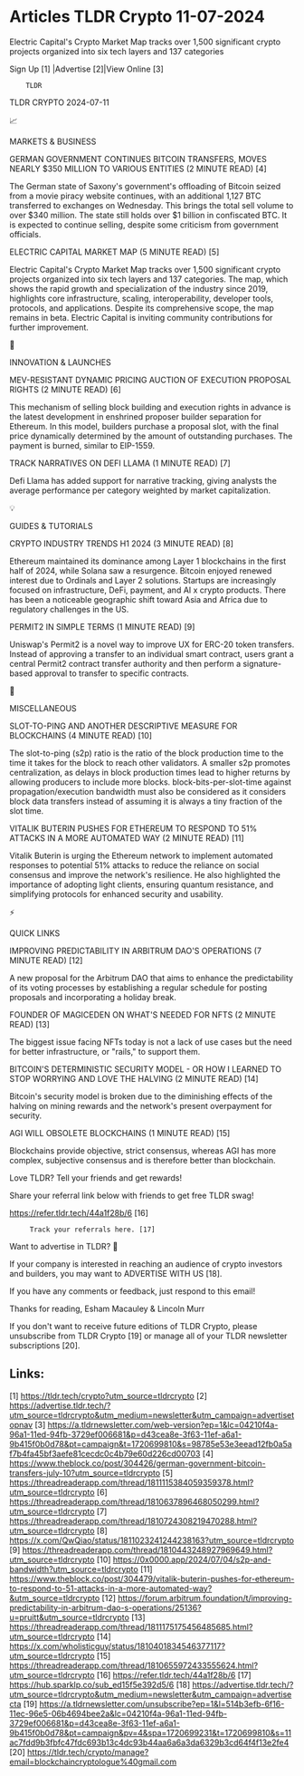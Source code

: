 # Articles TLDR Crypto 11-07-2024

Electric Capital's Crypto Market Map tracks over 1,500 significant
crypto projects organized into six tech layers and 137 categories  

 Sign Up [1] |Advertise [2]|View Online [3] 

		TLDR 

TLDR CRYPTO 2024-07-11

📈 

MARKETS & BUSINESS

 GERMAN GOVERNMENT CONTINUES BITCOIN TRANSFERS, MOVES NEARLY $350
MILLION TO VARIOUS ENTITIES (2 MINUTE READ) [4] 

 The German state of Saxony's government's offloading of Bitcoin
seized from a movie piracy website continues, with an additional 1,127
BTC transferred to exchanges on Wednesday. This brings the total sell
volume to over $340 million. The state still holds over $1 billion in
confiscated BTC. It is expected to continue selling, despite some
criticism from government officials. 

 ELECTRIC CAPITAL MARKET MAP (5 MINUTE READ) [5] 

 Electric Capital's Crypto Market Map tracks over 1,500 significant
crypto projects organized into six tech layers and 137 categories. The
map, which shows the rapid growth and specialization of the industry
since 2019, highlights core infrastructure, scaling, interoperability,
developer tools, protocols, and applications. Despite its
comprehensive scope, the map remains in beta. Electric Capital is
inviting community contributions for further improvement. 

🚀 

INNOVATION & LAUNCHES

 MEV-RESISTANT DYNAMIC PRICING AUCTION OF EXECUTION PROPOSAL RIGHTS (2
MINUTE READ) [6] 

 This mechanism of selling block building and execution rights in
advance is the latest development in enshrined proposer builder
separation for Ethereum. In this model, builders purchase a proposal
slot, with the final price dynamically determined by the amount of
outstanding purchases. The payment is burned, similar to EIP-1559. 

 TRACK NARRATIVES ON DEFI LLAMA (1 MINUTE READ) [7] 

 Defi Llama has added support for narrative tracking, giving analysts
the average performance per category weighted by market
capitalization. 

💡 

GUIDES & TUTORIALS

 CRYPTO INDUSTRY TRENDS H1 2024 (3 MINUTE READ) [8] 

 Ethereum maintained its dominance among Layer 1 blockchains in the
first half of 2024, while Solana saw a resurgence. Bitcoin enjoyed
renewed interest due to Ordinals and Layer 2 solutions. Startups are
increasingly focused on infrastructure, DeFi, payment, and AI x crypto
products. There has been a noticeable geographic shift toward Asia and
Africa due to regulatory challenges in the US. 

 PERMIT2 IN SIMPLE TERMS (1 MINUTE READ) [9] 

 Uniswap's Permit2 is a novel way to improve UX for ERC-20 token
transfers. Instead of approving a transfer to an individual smart
contract, users grant a central Permit2 contract transfer authority
and then perform a signature-based approval to transfer to specific
contracts. 

🦄 

MISCELLANEOUS

 SLOT-TO-PING AND ANOTHER DESCRIPTIVE MEASURE FOR BLOCKCHAINS (4
MINUTE READ) [10] 

 The slot-to-ping (s2p) ratio is the ratio of the block production
time to the time it takes for the block to reach other validators. A
smaller s2p promotes centralization, as delays in block production
times lead to higher returns by allowing producers to include more
blocks. block-bits-per-slot-time against propagation/execution
bandwidth must also be considered as it considers block data transfers
instead of assuming it is always a tiny fraction of the slot time. 

 VITALIK BUTERIN PUSHES FOR ETHEREUM TO RESPOND TO 51% ATTACKS IN A
MORE AUTOMATED WAY (2 MINUTE READ) [11] 

 Vitalik Buterin is urging the Ethereum network to implement automated
responses to potential 51% attacks to reduce the reliance on social
consensus and improve the network's resilience. He also highlighted
the importance of adopting light clients, ensuring quantum resistance,
and simplifying protocols for enhanced security and usability. 

⚡ 

QUICK LINKS

 IMPROVING PREDICTABILITY IN ARBITRUM DAO'S OPERATIONS (7 MINUTE READ)
[12] 

 A new proposal for the Arbitrum DAO that aims to enhance the
predictability of its voting processes by establishing a regular
schedule for posting proposals and incorporating a holiday break. 

 FOUNDER OF MAGICEDEN ON WHAT'S NEEDED FOR NFTS (2 MINUTE READ) [13] 

 The biggest issue facing NFTs today is not a lack of use cases but
the need for better infrastructure, or "rails," to support them. 

 BITCOIN'S DETERMINISTIC SECURITY MODEL - OR HOW I LEARNED TO STOP
WORRYING AND LOVE THE HALVING (2 MINUTE READ) [14] 

 Bitcoin's security model is broken due to the diminishing effects of
the halving on mining rewards and the network's present overpayment
for security. 

 AGI WILL OBSOLETE BLOCKCHAINS (1 MINUTE READ) [15] 

 Blockchains provide objective, strict consensus, whereas AGI has more
complex, subjective consensus and is therefore better than blockchain.


Love TLDR? Tell your friends and get rewards!

 Share your referral link below with friends to get free TLDR swag! 

 https://refer.tldr.tech/44a1f28b/6 [16] 

		 Track your referrals here. [17] 

Want to advertise in TLDR? 📰

 If your company is interested in reaching an audience of crypto
investors and builders, you may want to ADVERTISE WITH US [18]. 

 If you have any comments or feedback, just respond to this email! 

Thanks for reading, 
Esham Macauley & Lincoln Murr 

If you don't want to receive future editions of TLDR Crypto, please
unsubscribe from TLDR Crypto [19] or manage all of your TLDR
newsletter subscriptions [20]. 

 

Links:
------
[1] https://tldr.tech/crypto?utm_source=tldrcrypto
[2] https://advertise.tldr.tech/?utm_source=tldrcrypto&utm_medium=newsletter&utm_campaign=advertisetopnav
[3] https://a.tldrnewsletter.com/web-version?ep=1&lc=04210f4a-96a1-11ed-94fb-3729ef006681&p=d43cea8e-3f63-11ef-a6a1-9b415f0b0d78&pt=campaign&t=1720699810&s=98785e53e3eead12fb0a5af7b4fa45bf3aefe81cecdc0c4b79e60d226cd00703
[4] https://www.theblock.co/post/304426/german-government-bitcoin-transfers-july-10?utm_source=tldrcrypto
[5] https://threadreaderapp.com/thread/1811115384059359378.html?utm_source=tldrcrypto
[6] https://threadreaderapp.com/thread/1810637896468050299.html?utm_source=tldrcrypto
[7] https://threadreaderapp.com/thread/1810724308219470288.html?utm_source=tldrcrypto
[8] https://x.com/QwQiao/status/1811023241244238163?utm_source=tldrcrypto
[9] https://threadreaderapp.com/thread/1810443248927969649.html?utm_source=tldrcrypto
[10] https://0x0000.app/2024/07/04/s2p-and-bandwidth?utm_source=tldrcrypto
[11] https://www.theblock.co/post/304479/vitalik-buterin-pushes-for-ethereum-to-respond-to-51-attacks-in-a-more-automated-way?&utm_source=tldrcrypto
[12] https://forum.arbitrum.foundation/t/improving-predictability-in-arbitrum-dao-s-operations/25136?u=pruitt&utm_source=tldrcrypto
[13] https://threadreaderapp.com/thread/1811175175456485685.html?utm_source=tldrcrypto
[14] https://x.com/wholisticguy/status/1810401834546377117?utm_source=tldrcrypto
[15] https://threadreaderapp.com/thread/1810655972433555624.html?utm_source=tldrcrypto
[16] https://refer.tldr.tech/44a1f28b/6
[17] https://hub.sparklp.co/sub_ed15f5e392d5/6
[18] https://advertise.tldr.tech/?utm_source=tldrcrypto&utm_medium=newsletter&utm_campaign=advertisecta
[19] https://a.tldrnewsletter.com/unsubscribe?ep=1&l=514b3efb-6f16-11ec-96e5-06b4694bee2a&lc=04210f4a-96a1-11ed-94fb-3729ef006681&p=d43cea8e-3f63-11ef-a6a1-9b415f0b0d78&pt=campaign&pv=4&spa=1720699231&t=1720699810&s=11ac7fdd9b3fbfc47fdc693b13c4dc93b44aa6a6a3da6329b3cd64f4f13e2fe4
[20] https://tldr.tech/crypto/manage?email=blockchaincryptologue%40gmail.com